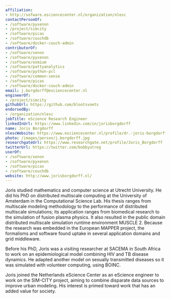 ```yaml
---
affiliation:
- http://sofware.esciencecenter.nl/organization/nlesc
contactPersonOf:
- /software/pyxenon
- /project/simcity
- /software/picas
- /software/couchdb
- /software/docker-couch-admin
contributorOf:
- /software/xenon
- /software/pyxenon
- /software/osmium
- /software/pattyanalytics
- /software/python-pcl
- /software/common-sense
- /software/picas
- /software/docker-couch-admin
email: j.borgdorff@esciencecenter.nl
engineerOf:
- /project/simcity
githubUrl: https://github.com/blootsvoets
endorsedBy:
- /organization/nlesc
jobTitle: eScience Research Engineer
linkedInUrl: https://www.linkedin.com/in/jorisborgdorff
name: Joris Borgdorff
nlescWebsite: https://www.esciencecenter.nl/profile/dr.-joris-borgdorff
photo: /images/person/j.borgdorff.jpg
researchgateUrl: https://www.researchgate.net/profile/Joris_Borgdorff
twitterUrl: https://twitter.com/bobbyutreg
userOf:
- /software/xenon
- /software/pyxenon
- /software/picas
- /software/couchdb
website: http://www.jorisborgdorff.nl/
---
```

Joris studied mathematics and computer science at Utrecht University. He did his PhD on distributed multiscale computing at the University of Amsterdam in the Computational Science Lab. His thesis ranges from multiscale modeling methodology to the performance of distributed multiscale simulations; its application ranges from biomedical research to the simulation of fusion plasma physics. It also resulted in the public domain distributed multiscale simulation runtime environment MUSCLE 2. Because the research was embedded in the European MAPPER project, the formalisms and software found uptake in several application domains and grid middleware.

Before his PhD, Joris was a visiting researcher at SACEMA in South Africa to work on an epidemiological model combining HIV and TB disease dynamics. He adapted another model on sexually transmitted diseases so it was simulated with volunteer computing, using BOINC.

Joris joined the Netherlands eScience Center as an eScience engineer to work on the SIM-CITY project, aiming to combine disparate data sources to improve urban modeling. His interest is primed toward work that has an added value for society.
